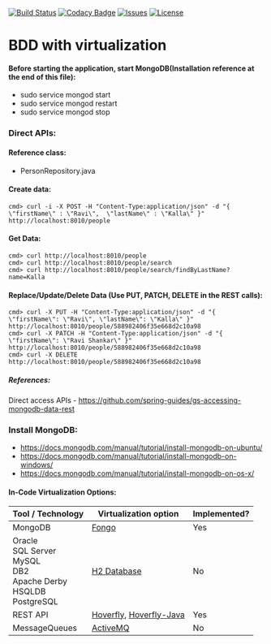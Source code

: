 [![Build Status](https://travis-ci.org/ravikalla/bdd-springboot-virtualization.svg?branch=master)](https://travis-ci.org/ravikalla/bdd-springboot-virtualization)
[![Codacy Badge](https://api.codacy.com/project/badge/Grade/7fb2edfd4a8d4147a5f647bc7feeeffb)](https://www.codacy.com/app/ravikalla/springboot-mongo-fongo?utm_source=github.com&amp;utm_medium=referral&amp;utm_content=ravikalla/springboot-mongo-fongo&amp;utm_campaign=Badge_Grade)
[![Issues](https://img.shields.io/github/issues/ravikalla/bdd-springboot-virtualization.svg?style=flat-square)](https://github.com/ravikalla/bdd-springboot-virtualization/issues)
[![License](https://img.shields.io/badge/license-Apache%202-blue.svg)](https://www.apache.org/licenses/LICENSE-2.0)

# BDD with virtualization

#### Before starting the application, start MongoDB(Installation reference at the end of this file):
 * sudo service mongod start
 * sudo service mongod restart
 * sudo service mongod stop

### Direct APIs:
#### Reference class:
 - PersonRepository.java

#### Create data:
    cmd> curl -i -X POST -H "Content-Type:application/json" -d "{  \"firstName\" : \"Ravi\",  \"lastName\" : \"Kalla\" }" http://localhost:8010/people

#### Get Data:
    cmd> curl http://localhost:8010/people
    cmd> curl http://localhost:8010/people/search
    cmd> curl http://localhost:8010/people/search/findByLastName?name=Kalla

#### Replace/Update/Delete Data (Use PUT, PATCH, DELETE in the REST calls):
    cmd> curl -X PUT -H "Content-Type:application/json" -d "{ \"firstName\": \"Ravi\", \"lastName\": \"Kalla\" }" http://localhost:8010/people/588982406f35e668d2c10a98
    cmd> curl -X PATCH -H "Content-Type:application/json" -d "{ \"firstName\": \"Ravi Shankar\" }" http://localhost:8010/people/588982406f35e668d2c10a98
    cmd> curl -X DELETE http://localhost:8010/people/588982406f35e668d2c10a98

##### References:
Direct access APIs - https://github.com/spring-guides/gs-accessing-mongodb-data-rest

### Install MongoDB:
 * https://docs.mongodb.com/manual/tutorial/install-mongodb-on-ubuntu/
 * https://docs.mongodb.com/manual/tutorial/install-mongodb-on-windows/
 * https://docs.mongodb.com/manual/tutorial/install-mongodb-on-os-x/

#### In-Code Virtualization Options:

Tool / Technology | Virtualization option | Implemented?
------------ | ------------- | -------------
MongoDB | [Fongo](https://github.com/fakemongo/fongo.git) | Yes
Oracle<br/>SQL Server<br/>MySQL<br/>DB2<br/>Apache Derby<br/>HSQLDB<br/>PostgreSQL | [H2 Database](https://github.com/h2database/h2database.git) | No
REST API | [Hoverfly](https://github.com/SpectoLabs/hoverfly.git), [Hoverfly-Java](https://github.com/SpectoLabs/hoverfly-java.git) | Yes
MessageQueues | [ActiveMQ](http://activemq.apache.org/how-to-unit-test-jms-code.html) | No
